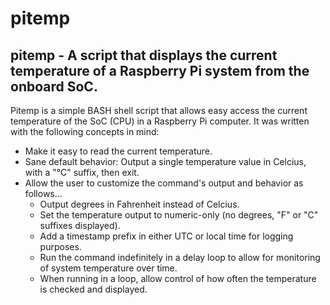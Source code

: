 # pitemp
pitemp - A script that displays the current temperature of a Raspberry Pi system from the onboard SoC.
---

Pitemp is a simple BASH shell script that allows easy access the current temperature of the SoC (CPU) in a Raspberry Pi computer.  It was written with the following concepts in mind:

* Make it easy to read the current temperature.
* Sane default behavior: Output a single temperature value in Celcius, with a "°C" suffix, then exit.
* Allow the user to customize the command's output and behavior as follows...
  * Output degrees in Fahrenheit instead of Celcius.
  * Set the temperature output to numeric-only (no degrees, "F" or "C" suffixes displayed).
  * Add a timestamp prefix in either UTC or local time for logging purposes.
  * Run the command indefinitely in a delay loop to allow for monitoring of system temperature over time.
  * When running in a loop, allow control of how often the temperature is checked and displayed.
